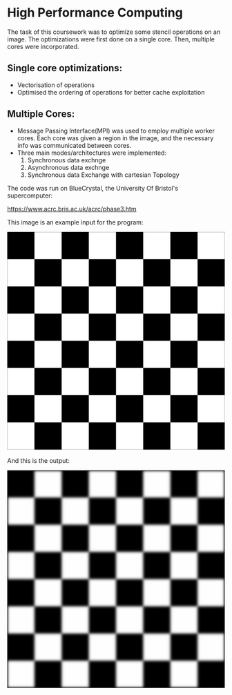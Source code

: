# High Performance Computing

The task of this coursework was to optimize some stencil operations on an image.
The optimizations were first done on a single core. Then, multiple cores were incorporated.

## Single core optimizations:

- Vectorisation of operations
- Optimised the ordering of operations for better cache exploitation

## Multiple Cores:

- Message Passing Interface(MPI) was used to employ multiple worker cores. Each core was given a region in the image, and the necessary info was communicated between cores.
- Three main modes/architectures were implemented:
    1) Synchronous data exchnge
    2) Asynchronous data exchnge
    3) Synchronous data Exchange with cartesian Topology

The code was run on BlueCrystal, the University Of Bristol's supercomputer:

https://www.acrc.bris.ac.uk/acrc/phase3.htm

This image is an example input for the program:

![](stencilInput.png)

And this is the output:

![](stencilOutput.png)
